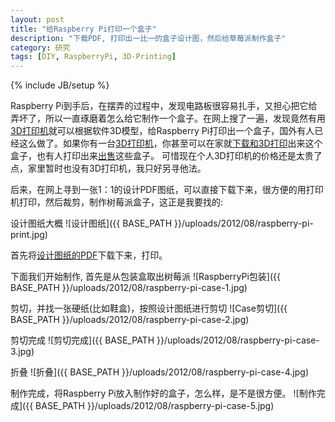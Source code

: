 ```yaml
---
layout: post
title: "给Raspberry Pi打印一个盒子"
description: "下载PDF, 打印出一比一的盒子设计图，然后给草莓派制作盒子"
category: 研究
tags: [DIY, RaspberryPi, 3D-Printing]
---
```

{% include JB/setup %}

Raspberry Pi到手后，在摆弄的过程中，发现电路板很容易扎手，又担心把它给弄坏了，所以一直琢磨着怎么给它制作一个盒子。在网上搜了一遍，发现竟然有用[3D打印机](http://www.infzm.com/content/79453)就可以根据软件3D模型，给Raspberry Pi打印出一个盒子，国外有人已经这么做了。如果你有一台[3D打印机](http://www.mbot3d.cn/)，你甚至可以在家就[下载和3D打印](http://www.geek.com/articles/chips/raspberry-pi-gets-a-case-you-can-download-and-3d-print-2012035/)出来这个盒子，也有人打印出来[出售](https://www.modmypi.com/shop/raspberry-pi-cases)这些盒子。 可惜现在个人3D打印机的价格还是太贵了点，家里暂时也没有3D打印机，我只好另寻他法。

后来，在网上寻到一张1：1的设计PDF图纸，可以直接下载下来，很方便的用打印机打印，然后裁剪，制作树莓派盒子，这正是我要找的:

设计图纸大概
![设计图纸]({{ BASE_PATH }}/uploads/2012/08/raspberry-pi-print.jpg)

首先将[设计图纸的PDF](http://squareitround.co.uk/Resources/Punnet_net_Alpha3.pdf)下载下来，打印。


下面我们开始制作, 首先是从包装盒取出树莓派
![RaspberryPi包装]({{ BASE_PATH }}/uploads/2012/08/raspberry-pi-case-1.jpg)

剪切，并找一张硬纸(比如鞋盒)，按照设计图纸进行剪切
![Case剪切]({{ BASE_PATH }}/uploads/2012/08/raspberry-pi-case-2.jpg)

剪切完成
![剪切完成]({{ BASE_PATH }}/uploads/2012/08/raspberry-pi-case-3.jpg)

折叠
![折叠]({{ BASE_PATH }}/uploads/2012/08/raspberry-pi-case-4.jpg)

制作完成，将Raspberry Pi放入制作好的盒子，怎么样，是不是很方便。
![制作完成]({{ BASE_PATH }}/uploads/2012/08/raspberry-pi-case-5.jpg)